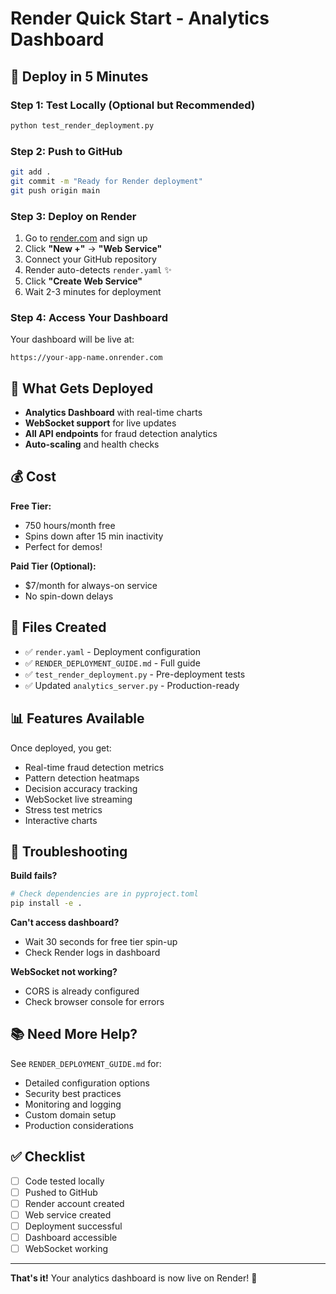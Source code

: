 # Render Quick Start - Analytics Dashboard

## 🚀 Deploy in 5 Minutes

### Step 1: Test Locally (Optional but Recommended)
```bash
python test_render_deployment.py
```

### Step 2: Push to GitHub
```bash
git add .
git commit -m "Ready for Render deployment"
git push origin main
```

### Step 3: Deploy on Render
1. Go to [render.com](https://render.com) and sign up
2. Click **"New +"** → **"Web Service"**
3. Connect your GitHub repository
4. Render auto-detects `render.yaml` ✨
5. Click **"Create Web Service"**
6. Wait 2-3 minutes for deployment

### Step 4: Access Your Dashboard
Your dashboard will be live at:
```
https://your-app-name.onrender.com
```

## 🎯 What Gets Deployed

- **Analytics Dashboard** with real-time charts
- **WebSocket support** for live updates
- **All API endpoints** for fraud detection analytics
- **Auto-scaling** and health checks

## 💰 Cost

**Free Tier:**
- 750 hours/month free
- Spins down after 15 min inactivity
- Perfect for demos!

**Paid Tier (Optional):**
- $7/month for always-on service
- No spin-down delays

## 🔧 Files Created

- ✅ `render.yaml` - Deployment configuration
- ✅ `RENDER_DEPLOYMENT_GUIDE.md` - Full guide
- ✅ `test_render_deployment.py` - Pre-deployment tests
- ✅ Updated `analytics_server.py` - Production-ready

## 📊 Features Available

Once deployed, you get:
- Real-time fraud detection metrics
- Pattern detection heatmaps
- Decision accuracy tracking
- WebSocket live streaming
- Stress test metrics
- Interactive charts

## 🐛 Troubleshooting

**Build fails?**
```bash
# Check dependencies are in pyproject.toml
pip install -e .
```

**Can't access dashboard?**
- Wait 30 seconds for free tier spin-up
- Check Render logs in dashboard

**WebSocket not working?**
- CORS is already configured
- Check browser console for errors

## 📚 Need More Help?

See `RENDER_DEPLOYMENT_GUIDE.md` for:
- Detailed configuration options
- Security best practices
- Monitoring and logging
- Custom domain setup
- Production considerations

## ✅ Checklist

- [ ] Code tested locally
- [ ] Pushed to GitHub
- [ ] Render account created
- [ ] Web service created
- [ ] Deployment successful
- [ ] Dashboard accessible
- [ ] WebSocket working

---

**That's it!** Your analytics dashboard is now live on Render! 🎉
